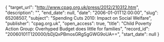 {
  "target_url": "http://www.cpag.org.uk/press/2012/210312.htm", 
  "description": "", 
  "end_date": null, 
  "date": "2006-01-01T12:00:00", 
  "slug": 65208507, 
  "subject": "Spending Cuts 2010: Impact on Social Welfare", 
  "publisher": "cpag.org.uk", 
  "open_access": true, 
  "title": "Child Poverty Action Group: Overhyped Budget does little for families", 
  "record_id": "20060101T120000/bDjQxPBmosGRgSgGWG9oUA==", 
  "start_date": null
}

